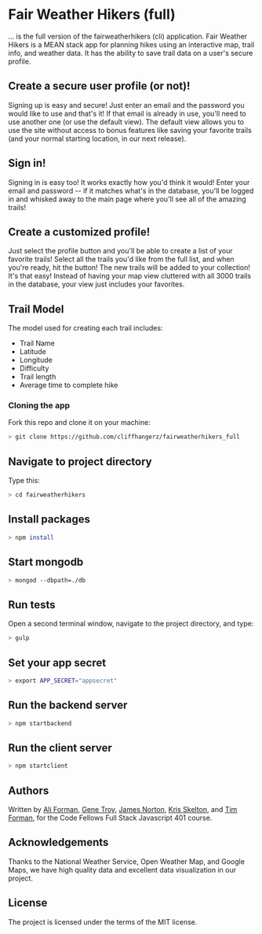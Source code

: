 # Fair Weather Hikers (full)
... is the full version of the fairweatherhikers (cli) application. Fair Weather Hikers is a MEAN stack app for planning hikes using an interactive map, trail info, and weather data. It has the ability to save trail data on a user's secure profile.

## Create a secure user profile (or not)!
Signing up is easy and secure! Just enter an  email and the password you
would like to use and that's it!  If that email is already in use, you'll
need to use another one (or use the default view). The default view allows you to use the site without access to bonus features like saving your favorite trails (and your normal starting location, in our next release).

## Sign in!
Signing in is easy too! It works exactly how you'd think it would!  Enter your email
and password -- if it matches what's in the database, you'll be logged in and whisked away to the main page where you'll see all of the amazing trails!

## Create a customized profile!
Just select the profile button and you'll be able to create a list of your favorite trails! Select all the trails you'd like from the full list, and when you're ready, hit the button! The new trails will be added to your collection! It's that easy! Instead of having your map view cluttered with all 3000 trails in the database, your view just includes your favorites.

## Trail Model
The model used for creating each trail includes:

* Trail Name
* Latitude
* Longitude
* Difficulty
* Trail length
* Average time to complete hike

### Cloning the app
Fork this repo and clone it on your machine:
```bash
> git clone https://github.com/cliffhangerz/fairweatherhikers_full
```

## Navigate to project directory
Type this:
```bash
> cd fairweatherhikers
```

## Install packages
```bash
> npm install
```

## Start mongodb
```bash
> mongod --dbpath=./db
```

## Run tests
Open a second terminal window, navigate to the project directory, and type:
```bash
> gulp
```

## Set your app secret
```bash
> export APP_SECRET="appsecret"
```

## Run the backend server
```bash
> npm startbackend
```

## Run the client server
```bash
> npm startclient
```

## Authors

Written by
[Ali Forman](https://github.com/AlegriaForman),
[Gene Troy](https://github.com/energene),
[James Norton](https://github.com/jimmynono),
[Kris Skelton](https://github.com/kmskelton), and
[Tim Forman](https://github.com/T4Man), for the Code Fellows Full Stack Javascript 401 course.


## Acknowledgements
Thanks to the National Weather Service, Open Weather Map, and Google Maps, we have high quality data and excellent data visualization in our project.

## License

The project is licensed under the terms of the MIT license.
